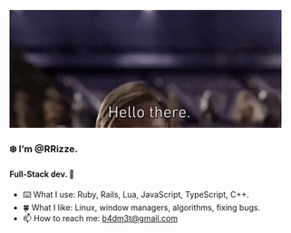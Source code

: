 <p align="left"><img src="https://github.com/RRizze/RRizze/blob/main/ht.gif" /></p>

### ❄️ I’m @RRizze. 
#### Full-Stack dev. 🦎

- ⌨️ What I use: Ruby, Rails, Lua, JavaScript, TypeScript, C++.
- 🍀 What I like: Linux, window managers, algorithms, fixing bugs.
- 📫 How to reach me: b4dm3t@gmail.com

<!---
RRizze/RRizze is a ✨ special ✨ repository because its `README.md` (this file) appears on your GitHub profile.
You can click the Preview link to take a look at your changes.
--->
